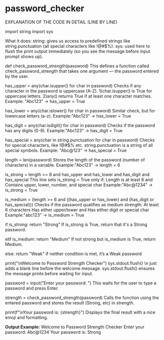 # password_checker
EXPLANATION OF THE CODE IN DETAIL (LINE BY LINE)

import string
import sys

What it does:
string: gives us access to predefined strings like string.punctuation (all special characters like !@#$%).
sys: used here to flush the print output immediately (so you see the message before input prompt shows up).

def check_password_strength(password)
This defines a function called check_password_strength that takes one argument — the password entered by the user.

 has_upper = any(char.isupper() for char in password)
 Checks if any character in the password is uppercase (A-Z).
1)char.isupper() is True for uppercase letters.
2)any() returns True if at least one character matches.
Example: "Abc123" → has_upper = True

 has_lower = any(char.islower() for char in password)
Similar check, but for lowercase letters (a-z).
Example:"Abc123" → has_lower = True

 has_digit = any(char.isdigit() for char in password)
Checks if the password has any digits (0-9).
Example:"Abc123" → has_digit = True

has_special = any(char in string.punctuation for char in password)
Checks for special characters, like !@#$% etc.
string.punctuation is a string of all special symbols.
Example: "Abc@123" → has_special = True

length = len(password)
Stores the length of the password (number of characters) in a variable.
Example:"Abc123" → length = 6

 is_strong = length >= 8 and has_upper and has_lower and has_digit and has_special
This line sets is_strong = True only if:
Length is at least 8 and
Contains upper, lower, number, and special char
Example:"Abc@1234" → is_strong = True

 is_medium = (length >= 6 and 
                 ((has_upper or has_lower) and 
                 (has_digit or has_special)))
Checks if the password qualifies as medium strength:
At least 6 characters
Has either upper/lower and
Has either digit or special char
Example:"abc123" → is_medium = True

if is_strong:
        return "Strong"
If is_strong is True, return that it's a Strong password.

 elif is_medium:
        return "Medium"
If not strong but is_medium is True, return Medium.

 else:
        return "Weak"
If neither condition is met, it’s a Weak password

print("\nWelcome to Password Strength Checker")
sys.stdout.flush()
\n just adds a blank line before the welcome message.
sys.stdout.flush() ensures the message prints before waiting for input.

password = input("Enter your password: ")
This waits for the user to type a password and press Enter.

strength = check_password_strength(password)
Calls the function using the entered password and stores the result (Strong, etc) in strength.

print(f"\nYour password is: {strength}")
Displays the final result with a nice emoji and formatting.

**Output Example:**
Welcome to Password Strength Checker
Enter your password: Abc@1234
Your password is: Strong


